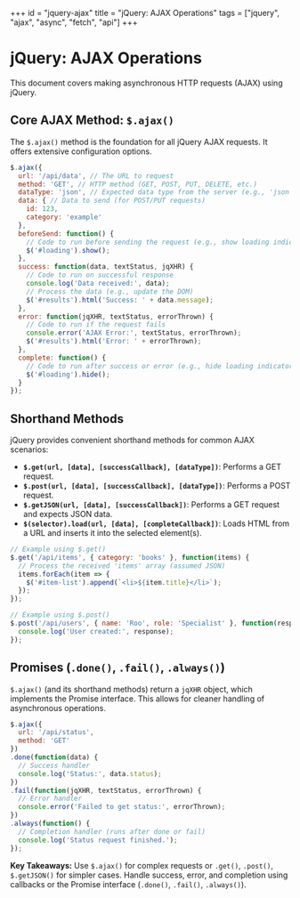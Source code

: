 +++
id = "jquery-ajax"
title = "jQuery: AJAX Operations"
tags = ["jquery", "ajax", "async", "fetch", "api"]
+++

# jQuery: AJAX Operations

This document covers making asynchronous HTTP requests (AJAX) using jQuery.

## Core AJAX Method: `$.ajax()`

The `$.ajax()` method is the foundation for all jQuery AJAX requests. It offers extensive configuration options.

```javascript
$.ajax({
  url: '/api/data', // The URL to request
  method: 'GET', // HTTP method (GET, POST, PUT, DELETE, etc.)
  dataType: 'json', // Expected data type from the server (e.g., 'json', 'html', 'text')
  data: { // Data to send (for POST/PUT requests)
    id: 123,
    category: 'example'
  },
  beforeSend: function() {
    // Code to run before sending the request (e.g., show loading indicator)
    $('#loading').show();
  },
  success: function(data, textStatus, jqXHR) {
    // Code to run on successful response
    console.log('Data received:', data);
    // Process the data (e.g., update the DOM)
    $('#results').html('Success: ' + data.message);
  },
  error: function(jqXHR, textStatus, errorThrown) {
    // Code to run if the request fails
    console.error('AJAX Error:', textStatus, errorThrown);
    $('#results').html('Error: ' + errorThrown);
  },
  complete: function() {
    // Code to run after success or error (e.g., hide loading indicator)
    $('#loading').hide();
  }
});
```

## Shorthand Methods

jQuery provides convenient shorthand methods for common AJAX scenarios:

*   **`$.get(url, [data], [successCallback], [dataType])`**: Performs a GET request.
*   **`$.post(url, [data], [successCallback], [dataType])`**: Performs a POST request.
*   **`$.getJSON(url, [data], [successCallback])`**: Performs a GET request and expects JSON data.
*   **`$(selector).load(url, [data], [completeCallback])`**: Loads HTML from a URL and inserts it into the selected element(s).

```javascript
// Example using $.get()
$.get('/api/items', { category: 'books' }, function(items) {
  // Process the received 'items' array (assumed JSON)
  items.forEach(item => {
    $('#item-list').append(`<li>${item.title}</li>`);
  });
});

// Example using $.post()
$.post('/api/users', { name: 'Roo', role: 'Specialist' }, function(response) {
  console.log('User created:', response);
});
```

## Promises (`.done()`, `.fail()`, `.always()`)

`$.ajax()` (and its shorthand methods) return a `jqXHR` object, which implements the Promise interface. This allows for cleaner handling of asynchronous operations.

```javascript
$.ajax({
  url: '/api/status',
  method: 'GET'
})
.done(function(data) {
  // Success handler
  console.log('Status:', data.status);
})
.fail(function(jqXHR, textStatus, errorThrown) {
  // Error handler
  console.error('Failed to get status:', errorThrown);
})
.always(function() {
  // Completion handler (runs after done or fail)
  console.log('Status request finished.');
});
```

**Key Takeaways:** Use `$.ajax()` for complex requests or `.get()`, `.post()`, `$.getJSON()` for simpler cases. Handle success, error, and completion using callbacks or the Promise interface (`.done()`, `.fail()`, `.always()`).